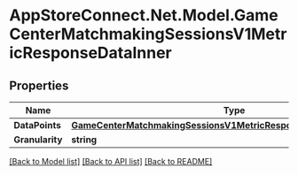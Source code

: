 # AppStoreConnect.Net.Model.GameCenterMatchmakingSessionsV1MetricResponseDataInner

## Properties

Name | Type | Description | Notes
------------ | ------------- | ------------- | -------------
**DataPoints** | [**GameCenterMatchmakingSessionsV1MetricResponseDataInnerDataPoints**](GameCenterMatchmakingSessionsV1MetricResponseDataInnerDataPoints.md) |  | [optional] 
**Granularity** | **string** |  | [optional] 

[[Back to Model list]](../README.md#documentation-for-models) [[Back to API list]](../README.md#documentation-for-api-endpoints) [[Back to README]](../README.md)

